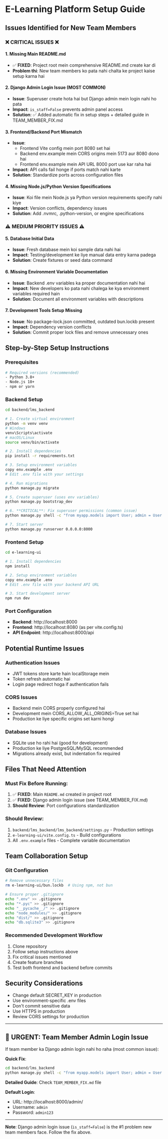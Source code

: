 # E-Learning Platform Setup Guide

## Issues Identified for New Team Members

### ❌ **CRITICAL ISSUES** ❌

#### 1. **Missing Main README.md**
- ✅ **FIXED**: Project root mein comprehensive README.md create kar di
- **Problem thi**: New team members ko pata nahi chalta ke project kaise setup karna hai

#### 2. **Django Admin Login Issue (MOST COMMON)**
- **Issue**: Superuser create hota hai but Django admin mein login nahi ho pata
- **Impact**: `is_staff=False` prevents admin panel access
- **Solution**: ✅ Added automatic fix in setup steps + detailed guide in TEAM_MEMBER_FIX.md

#### 3. **Frontend/Backend Port Mismatch**
- **Issue**: 
  - Frontend Vite config mein port 8080 set hai
  - Backend env.example mein CORS origins mein 5173 aur 8080 dono hai
  - Frontend env.example mein API URL 8000 port use kar raha hai
- **Impact**: API calls fail honge if ports match nahi karte
- **Solution**: Standardize ports across configuration files

#### 4. **Missing Node.js/Python Version Specifications**
- **Issue**: Koi file mein Node.js ya Python version requirements specify nahi kiye
- **Impact**: Version conflicts, dependency issues
- **Solution**: Add .nvmrc, .python-version, or engine specifications

### ⚠️ **MEDIUM PRIORITY ISSUES** ⚠️

#### 5. **Database Initial Data**
- **Issue**: Fresh database mein koi sample data nahi hai
- **Impact**: Testing/development ke liye manual data entry karna padega
- **Solution**: Create fixtures or seed data command

#### 6. **Missing Environment Variable Documentation**
- **Issue**: Backend .env variables ka proper documentation nahi hai
- **Impact**: New developers ko pata nahi chalega ke kya environment variables required hain
- **Solution**: Document all environment variables with descriptions

#### 7. **Development Tools Setup Missing**
- **Issue**: No package-lock.json committed, outdated bun.lockb present
- **Impact**: Dependency version conflicts
- **Solution**: Commit proper lock files and remove unnecessary ones

## Step-by-Step Setup Instructions

### Prerequisites
```bash
# Required versions (recommended)
- Python 3.8+
- Node.js 18+
- npm or yarn
```

### Backend Setup
```bash
cd backend/lms_backend

# 1. Create virtual environment
python -m venv venv
# Windows
venv\Scripts\activate
# macOS/Linux
source venv/bin/activate

# 2. Install dependencies
pip install -r requirements.txt

# 3. Setup environment variables
copy env.example .env
# Edit .env file with your settings

# 4. Run migrations
python manage.py migrate

# 5. Create superuser (uses env variables)
python manage.py bootstrap_dev

# 6. **CRITICAL**: Fix superuser permissions (common issue)
python manage.py shell -c "from myapp.models import User; admin = User.objects.get(username='admin'); admin.is_staff = True; admin.save(); print('Fixed admin permissions')"

# 7. Start server
python manage.py runserver 0.0.0.0:8000
```

### Frontend Setup
```bash
cd e-learning-ui

# 1. Install dependencies
npm install

# 2. Setup environment variables
copy env.example .env
# Edit .env file with your backend API URL

# 3. Start development server
npm run dev
```

### Port Configuration
- **Backend**: http://localhost:8000
- **Frontend**: http://localhost:8080 (as per vite.config.ts)
- **API Endpoint**: http://localhost:8000/api

## Potential Runtime Issues

### Authentication Issues
- JWT tokens store karte hain localStorage mein
- Token refresh automatic hai
- Login page redirect hoga if authentication fails

### CORS Issues
- Backend mein CORS properly configured hai
- Development mein CORS_ALLOW_ALL_ORIGINS=True set hai
- Production ke liye specific origins set karni hongi

### Database Issues
- SQLite use ho rahi hai (good for development)
- Production ke liye PostgreSQL/MySQL recommended
- Migrations already exist, but indentation fix required

## Files That Need Attention

### Must Fix Before Running:
1. ✅ **FIXED**: Main `README.md` created in project root
2. ✅ **FIXED**: Django admin login issue (see TEAM_MEMBER_FIX.md)
3. **Should Review**: Port configurations standardization

### Should Review:
1. `backend/lms_backend/lms_backend/settings.py` - Production settings
2. `e-learning-ui/vite.config.ts` - Build configurations
3. All `.env.example` files - Complete variable documentation

## Team Collaboration Setup

### Git Configuration
```bash
# Remove unnecessary files
rm e-learning-ui/bun.lockb  # Using npm, not bun

# Ensure proper .gitignore
echo ".env" >> .gitignore
echo "*.pyc" >> .gitignore
echo "__pycache__/" >> .gitignore
echo "node_modules/" >> .gitignore
echo "dist/" >> .gitignore
echo "db.sqlite3" >> .gitignore
```

### Recommended Development Workflow
1. Clone repository
2. Follow setup instructions above
3. Fix critical issues mentioned
4. Create feature branches
5. Test both frontend and backend before commits

## Security Considerations
- Change default SECRET_KEY in production
- Use environment-specific .env files
- Don't commit sensitive data
- Use HTTPS in production
- Review CORS settings for production

---

## 🚨 **URGENT: Team Member Admin Login Issue**

If team member ka Django admin login nahi ho raha (most common issue):

**Quick Fix**:
```bash
cd backend/lms_backend
python manage.py shell -c "from myapp.models import User; admin = User.objects.get(username='admin'); admin.is_staff = True; admin.save(); print('Fixed!')"
```

**Detailed Guide**: Check `TEAM_MEMBER_FIX.md` file

**Default Login**: 
- URL: http://localhost:8000/admin/
- Username: `admin`
- Password: `admin123`

---

**Note**: Django admin login issue (`is_staff=False`) is the #1 problem new team members face. Follow the fix above.
